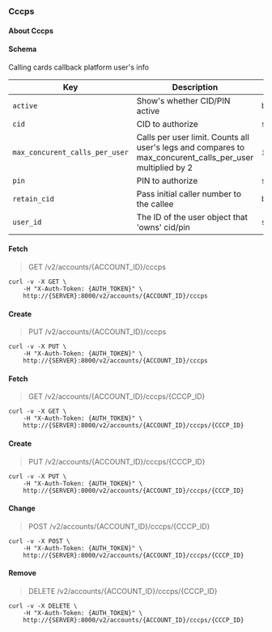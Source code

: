 ### Cccps

#### About Cccps

#### Schema

Calling cards callback platform user's info



Key | Description | Type | Default | Required
--- | ----------- | ---- | ------- | --------
`active` | Show's whether CID/PIN active | `boolean()` | `false` | `false`
`cid` | CID to authorize | `string()` |   | `false`
`max_concurent_calls_per_user` | Calls per user limit. Counts all user's legs and compares to max_concurent_calls_per_user multiplied by 2 | `integer()` |   | `false`
`pin` | PIN to authorize | `string()` |   | `false`
`retain_cid` | Pass initial caller number to the callee | `boolean()` |   | `false`
`user_id` | The ID of the user object that 'owns' cid/pin | `string(32)` |   | `false`



#### Fetch

> GET /v2/accounts/{ACCOUNT_ID}/cccps

```shell
curl -v -X GET \
    -H "X-Auth-Token: {AUTH_TOKEN}" \
    http://{SERVER}:8000/v2/accounts/{ACCOUNT_ID}/cccps
```

#### Create

> PUT /v2/accounts/{ACCOUNT_ID}/cccps

```shell
curl -v -X PUT \
    -H "X-Auth-Token: {AUTH_TOKEN}" \
    http://{SERVER}:8000/v2/accounts/{ACCOUNT_ID}/cccps
```

#### Fetch

> GET /v2/accounts/{ACCOUNT_ID}/cccps/{CCCP_ID}

```shell
curl -v -X GET \
    -H "X-Auth-Token: {AUTH_TOKEN}" \
    http://{SERVER}:8000/v2/accounts/{ACCOUNT_ID}/cccps/{CCCP_ID}
```

#### Create

> PUT /v2/accounts/{ACCOUNT_ID}/cccps/{CCCP_ID}

```shell
curl -v -X PUT \
    -H "X-Auth-Token: {AUTH_TOKEN}" \
    http://{SERVER}:8000/v2/accounts/{ACCOUNT_ID}/cccps/{CCCP_ID}
```

#### Change

> POST /v2/accounts/{ACCOUNT_ID}/cccps/{CCCP_ID}

```shell
curl -v -X POST \
    -H "X-Auth-Token: {AUTH_TOKEN}" \
    http://{SERVER}:8000/v2/accounts/{ACCOUNT_ID}/cccps/{CCCP_ID}
```

#### Remove

> DELETE /v2/accounts/{ACCOUNT_ID}/cccps/{CCCP_ID}

```shell
curl -v -X DELETE \
    -H "X-Auth-Token: {AUTH_TOKEN}" \
    http://{SERVER}:8000/v2/accounts/{ACCOUNT_ID}/cccps/{CCCP_ID}
```

